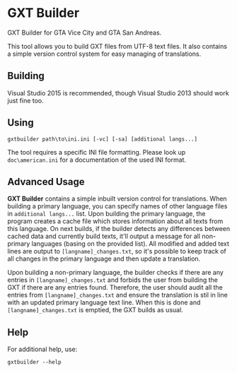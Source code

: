 # GXT Builder
GXT Builder for GTA Vice City and GTA San Andreas.

This tool allows you to build GXT files from UTF-8 text files. It also contains a simple version control system for easy managing of translations.

## Building

Visual Studio 2015 is recommended, though Visual Studio 2013 should work just fine too.

## Using

    gxtbuilder path\to\ini.ini [-vc] [-sa] [additional langs...]

The tool requires a specific INI file formatting. Please look up `doc\american.ini` for a documentation of the used INI format.

## Advanced Usage

**GXT Builder** contains a simple inbuilt version control for translations. When building a primary language, 
you can specify names of other language files in `additional langs...` list. 
Upon building the primary language, the program creates a cache file which stores information about all texts from this language.
On next builds, if the builder detects any differences between cached data and currently build texts, it'll output a message for all
non-primary languages (basing on the provided list). All modified and added text lines are output to `[langname]_changes.txt`, so it's possible
to keep track of all changes in the primary language and then update a translation.

Upon building a non-primary language, the builder checks if there are any entries in `[langname]_changes.txt` and forbids the user from
building the GXT if there are any entries found. Therefore, the user should audit all the entries from `[langname]_changes.txt` and
ensure the translation is stil in line with an updated primary language text line. When this is done and `[langname]_changes.txt`
is emptied, the GXT builds as usual.

## Help

For additional help, use:

    gxtbuilder --help
